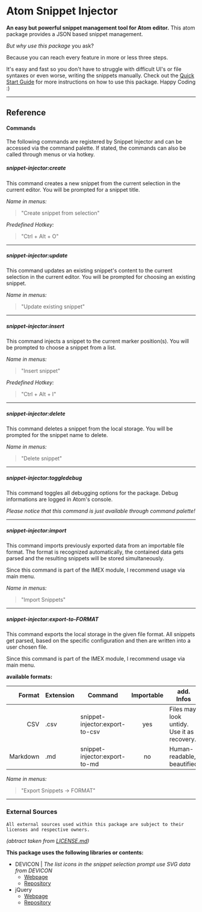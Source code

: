 # Atom Snippet Injector
**An easy but powerful snippet management tool for Atom editor.**
This atom package provides a JSON based snippet management.

*But why use this package* you ask?

Because you can reach every feature in more or less three steps.

It's easy and fast so you don't have to struggle with difficult UI's or file syntaxes or even worse, writing the snippets manually.
Check out the [Quick Start Guide](HOWTO.md#examples) for more instructions on how to use this package.
Happy Coding :)

---

## Reference

#### Commands
The following commands are registered by Snippet Injector and can be accessed via the command palette.
If stated, the commands can also be called through menus or via hotkey.

##### **snippet-injector:create**
This command creates a new snippet from the current selection in the current editor.
You will be prompted for a snippet title.

*Name in menus:*
> "Create snippet from selection"

*Predefined Hotkey:*
> "Ctrl + Alt + O"

---

##### **snippet-injector:update**
This command updates an existing snippet's content to the current selection in the current editor.
You will be prompted for choosing an existing snippet.

*Name in menus:*
> "Update existing snippet"

---

##### **snippet-injector:insert**
This command injects a snippet to the current marker position(s).
You will be prompted to choose a snippet from a list.

*Name in menus:*
> "Insert snippet"

*Predefined Hotkey:*
> "Ctrl + Alt + I"

---

##### **snippet-injector:delete**
This command deletes a snippet from the local storage.
You will be prompted for the snippet name to delete.

*Name in menus:*
> "Delete snippet"

---

##### **snippet-injector:toggledebug**
This command toggles all debugging options for the package.
Debug informations are logged in Atom's console.

*Please notice that this command is just available through command palette!*

---

##### **snippet-injector:import**
This command imports previously exported data from an importable file format.
The format is recognized automatically, the contained data gets parsed
and the resulting snippets will be stored simultaneously.

Since this command is part of the IMEX module, I recommend usage via main menu.

*Name in menus:*
> "Import Snippets"

---

##### **snippet-injector:export-to-FORMAT**
This command exports the local storage in the given file format.
All snippets get parsed, based on the specific configuration and then are written into a user chosen file.

Since this command is part of the IMEX module, I recommend usage via main menu.

**available formats:**

| Format   | Extension | Command                        | Importable | add. Infos                                 |
|---------:|-----------|--------------------------------|:----------:|--------------------------------------------|
| CSV      | .csv      | snippet-injector:export-to-csv | yes        | Files may look untidy. Use it as recovery. |
| Markdown | .md       | snippet-injector:export-to-md  | no         | Human-readable, beautified                 |

*Name in menus:*
> "Export Snippets  ->  FORMAT"


---

### External Sources
```
All external sources used within this package are subject to their licenses and respective owners.
```
*(abtract taken from [LICENSE.md](LICENSE.md#external-sources))*

**This package uses the following libraries or contents:**

- DEVICON | *The list icons in the snippet selection prompt use SVG data from DEVICON*
  - [Webpage](http://konpa.github.io/devicon/)
  - [Repository](https://github.com/konpa/devicon/)
- jQuery
  - [Webpage](https://jquery.com/)
  - [Repository](https://github.com/jquery/jquery)
